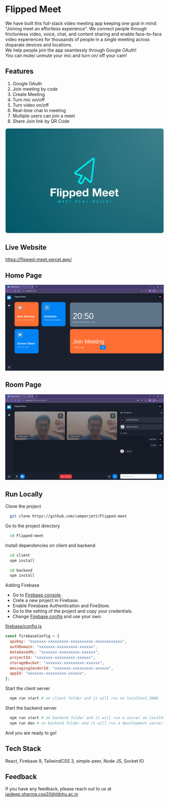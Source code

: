# Flipped Meet

We have built this full-stack video meeting app keeping one goal in mind: "Joining meet an effortless experience". We connect people through frictionless video, voice, chat, and content sharing and enable face-to-face video experiences for thousands of people in a single meeting across disparate devices and locations.<br>
We help people join the app seamlessly through Google OAuth! <br>
You can mute/ unmute your mic and turn on/ off your cam! <br>

## Features
1. Google OAuth
2. Join meeting by code
3. Create Meeting
4. Turn mic on/off
5. Turn video on/off
6. Real-time chat in meeting
7. Multiple users can join a meet
8. Share Join link by QR Code

![Flipped Meet](/screenshot/logo.png)

## Live Website

https://flipped-meet.vercel.app/

## Home Page

![Home](/screenshot/Flipped-meet.png)

## Room Page

![Explore](/screenshot/MeetingRoom.png)

## Run Locally

Clone the project

```bash
  git clone https://github.com/camperjett/Flipped-meet
```

Go to the project directory

```bash
  cd Flipped-meet
```

Install dependencies on client and backend

```bash
  cd client
  npm install
```

```bash
  cd backend
  npm install
```

Adding Firebase

- Go to [Firebase console](https://console.firebase.google.com/).
- Crete a new project in Firebase.
- Enable Firesbase Authentication and FireStore.
- Go to the setting of the project and copy your credentials.
- Change [Firebase config](/client/src/firebase/config.js) and use your own.

[firebase/config.js](/client/src/firebase/config.js)

```js
const firebaseConfig = {
  apiKey: "xxxxxxx-xxxxxxxxx-xxxxxxxxxx-xxxxxxxxxxxx",
  authDomain: "xxxxxxx-xxxxxxxxx-xxxxxx",
  databaseURL: "xxxxxxx-xxxxxxxxx-xxxxxx",
  projectId: "xxxxxxx-xxxxxxxxx-xxxxxx",
  storageBucket: "xxxxxxx-xxxxxxxxx-xxxxxx",
  messagingSenderId: "xxxxxxx-xxxxxxxxx-xxxxxx",
  appId: "xxxxxxx-xxxxxxxxx-xxxxxx",
};
```

Start the client server

```bash
  npm run start # on client folder and it will run on localhost:3000
```

Start the backend server

```bash
  npm run start # on backend folder and it will run a server on localhost:5000
  npm run dev # on backend folder and it will run a development server on localhost:5000
```

And you are ready to go!

## Tech Stack

React, Firebase 9, TailwindCSS 3, simple-peer, Node JS, Socket IO

## Feedback

If you have any feedback, please reach out to us at jaideep.sharma.cse20@iitbhu.ac.in
